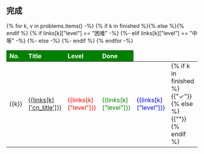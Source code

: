 ## 完成

<table>
    <thead>
        <tr style="background-color:green;">
            <th align="left"><font color="white">No.</font></th>
            <th align="left"><font color="white">Title</font></th>
            <th align="left"><font color="white">Level</font></th>
            <th align="left"><font color="white">Done</font></th>
        </tr>
    </thead>
    <tbody>
        {% for k, v in problems.items() -%}
        {% if k in finished %}<tr bgcolor="lightgreen">{% else %}<tr>{% endif %}
            <td>{{k}}</td>
            <td><a href="{{links[k]['href']}}">{{links[k]['cn_title']}}</a></td>
            {% if links[k]["level"] == "困难" -%}
            <td><font color="red">{{links[k]["level"]}}</font></td>
            {%- elif links[k]["level"] == "中等" -%}
            <td><font color="green">{{links[k]["level"]}}</font></td>
            {%- else -%}
            <td><font color="blue">{{links[k]["level"]}}</font></td>
            {%- endif %}
            <td>{% if k in finished %}{{"✓"}}{% else %}{{""}}{% endif %}</td>
        </tr>
        {% endfor -%}
    </tbody>
</table>